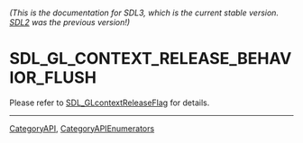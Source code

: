 ###### (This is the documentation for SDL3, which is the current stable version. [SDL2](https://wiki.libsdl.org/SDL2/) was the previous version!)
# SDL_GL_CONTEXT_RELEASE_BEHAVIOR_FLUSH

Please refer to [SDL_GLcontextReleaseFlag](SDL_GLcontextReleaseFlag) for details.

----
[CategoryAPI](CategoryAPI), [CategoryAPIEnumerators](CategoryAPIEnumerators)

